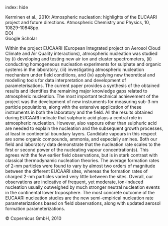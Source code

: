 index: hide

<div class="Citation">

  <div class="Citation-body">
    <div class="Citation-text">Kerminen et al., 2010: Atmospheric nucleation: highlights of the EUCAARI project and future directions. <span class="Article-journal">Atmospheric Chemistry and Physics, </span><span class="Article-volume">10, </span>10829-10848pp.</div>
    <div class="Citation-links">
      <div class="CitationLink" data-href="https://doi.org/10.5194/acp-10-10829-2010">
        <div class="CitationLink-icon CitationLink-Doi"></div>
        <div class="CitationLink-text">DOI</div>
      </div>
      <div class="CitationLink" data-href="https://scholar.google.com/scholar?q=10.5194/acp-10-10829-2010">
        <div class="CitationLink-icon CitationLink-Scholar"></div>
        <div class="CitationLink-text">Google Scholar</div>
      </div>
    </div>
  </div>
</div>

Within the project EUCAARI (European Integrated project on Aerosol Cloud Climate and Air Quality interactions), atmospheric nucleation was studied by (i) developing and testing new air ion and cluster spectrometers, (ii) conducting homogeneous nucleation experiments for sulphate and organic systems in the laboratory, (iii) investigating atmospheric nucleation mechanism under field conditions, and (iv) applying new theoretical and modelling tools for data interpretation and development of parameterisations. The current paper provides a synthesis of the obtained results and identifies the remaining major knowledge gaps related to atmospheric nucleation. The most important technical achievement of the project was the development of new instruments for measuring sub-3 nm particle populations, along with the extensive application of these instruments in both the laboratory and the field. All the results obtained during EUCAARI indicate that sulphuric acid plays a central role in atmospheric nucleation. However, also vapours other than sulphuric acid are needed to explain the nucleation and the subsequent growth processes, at least in continental boundary layers. Candidate vapours in this respect are some organic compounds, ammonia, and especially amines. Both our field and laboratory data demonstrate that the nucleation rate scales to the first or second power of the nucleating vapour concentration(s). This agrees with the few earlier field observations, but is in stark contrast with classical thermodynamic nucleation theories. The average formation rates of 2-nm particles were found to vary by almost two orders of magnitude between the different EUCAARI sites, whereas the formation rates of charged 2-nm particles varied very little between the sites. Overall, our observations are indicative of frequent, yet moderate, ion-induced nucleation usually outweighed by much stronger neutral nucleation events in the continental lower troposphere. The most concrete outcome of the EUCAARI nucleation studies are the new semi-empirical nucleation rate parameterizations based on field observations, along with updated aerosol formation parameterizations.

<div class="Citation-copy">
&copy; Copernicus GmbH, 2010
</div>